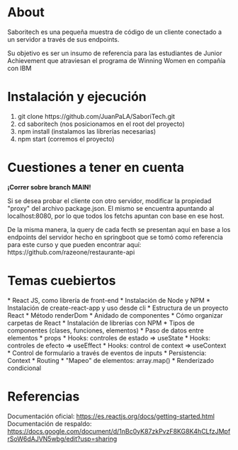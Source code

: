 <h1>About</h1>
<p>Saboritech es una pequeña muestra de código de un cliente conectado a un servidor a través de sus endpoints. </p>
<p>Su objetivo es ser un insumo de referencia para las estudiantes de Junior Achievement que atraviesan el programa de Winning Women en compañía con IBM</p>

<h1>Instalación y ejecución</h1>
<ol>
<li>git clone https://github.com/JuanPaLA/SaboriTech.git </li>
<li>cd saboritech (nos posicionamos en el root del proyecto) </li>
<li>npm install (instalamos las librerías necesarias) </li>
<li>npm start (corremos el proyecto) </li>
</ol>

<h1>Cuestiones a tener en cuenta</h1>
<p><strong>¡Correr sobre branch MAIN!</strong></p>
<p>Si se desea probar el cliente con otro servidor, modificar la propiedad "proxy" del archivo package.json. El mismo se encuentra apuntando al localhost:8080, por lo que todos los fetchs apuntan con base en ese host.</p>
<p>De la misma manera, la query de cada fecth se presentan aquí en base a los endpoints del servidor hecho en springboot que se tomó como referencia para este curso y que pueden encontrar aquí: https://github.com/razeone/restaurante-api</p>

<h1>Temas cuebiertos</h1>
* React JS, como librería de front-end
* Instalación de Node y NPM
* Instalación de create-react-app y uso desde cli
* Estructura de un proyecto React
* Método renderDom
* Anidado de componentes 
* Cómo organizar carpetas de React 
* Instalación de librerías con NPM
* Tipos de componentes (clases, funciones, elementos)
* Paso de datos entre elementos
* props
* Hooks: controles de estado => useState
* Hooks: controles de efecto => useEffect
* Hooks: control de context => useContext
* Control de formulario a través de eventos de inputs
* Persistencia: Context
* Routing
* "Mapeo" de elementos: array.map()
* Renderizado condicional

<h1>Referencias</h1>

Documentación oficial: https://es.reactjs.org/docs/getting-started.html
Documentación de respaldo: https://docs.google.com/document/d/1nBc0yK87zkPvzF8KG8K4hCLfzJMpfrSoW6dAJVN5wbg/edit?usp=sharing

